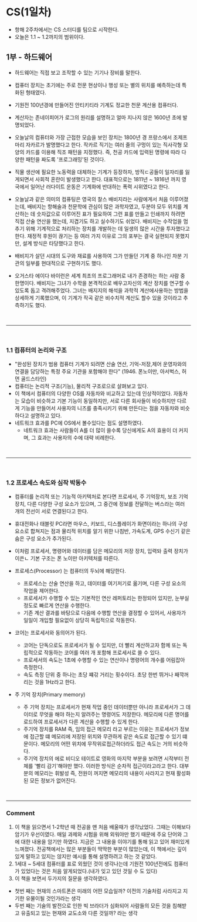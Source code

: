 # CS(1일차)

- 항해 2주차에서는 CS 스터디를 팀으로 시작한다.
- 오늘은 1.1 ~ 1.2까지의 범위이다.



## 1부 - 하드웨어

  * 하드웨어는 직접 보고 조작할 수 있는 기기나 장비를 말한다.
  * 컴퓨터 장치는 초기에는 주로 천문 현상이나 행성 또는 별의 위치를 예측하는데 특화된 형태였다.
  * 기원전 100년경에 만들어진 안티키티라 기계도 정교한 천문 계산용 컴퓨터다.
  * 계산자는 존네이피어가 로그의 원리를 설명하고 얼마 지나지 않은 1600년 초에 발명되었다.


  * 오늘날의 컴퓨터와 가장 근접한 모습을 보인 장치는 1800년 경 프랑스에서 조제프 마리 자카르가 발명했다고 한다.
 작카르 직기는 여러 줄의 구멍이 있는 직사각형 모양의 카드를 이용해 직조 패턴을 지정했다.
  즉, 천공 카드에 입력된 명령에 따라 다양한 패턴을 짜도록 '프로그래밍'된 것이다.
  * 직물 생산에 필요한 노동력을 대체하는 기계가 등장하자, 방직ㄷ공들이 일자리를 잃게되면서 사회적 혼란이 발생했다고 한다. 대표적으로는 1811년 ~ 1816년 까지 영국에서 일어난 러다이트 운동은 기계화에 반대하는 폭력 시위였다고 한다.

  * 오늘날과 같은 의미의 컴퓨팅은 영국의 찰스 배비지라는 사람에게서 처음 이루어졌는데, 배비지는 항해술과 천문학에 관심이 많은 과학자였고, 두분야 모두 위치를 계산하는 데 숫자값으로 이루어진 표가 필요하여 그런 표를 만들고 인쇄까지 하려면 직접 산술 연산을 했는데, 지겹기도 하고 실수하기도 쉬었다. 배비지는 수작업을 멈추기 위해 기계적으로 처리하는 장치를 개발하는 데 일생의 많은 시간을 투자했다고 한다. 재정적 후원이 끊기는 등 여러 가지 이유로 그의 포부는 결국 실현되지 못했지만, 설계 방식은 타당했다고 한다.
  * 배비지가 살던 시대의 도구와 재료를 사용하여 그가 만들던 기계 중 하나인 차분 기관의 일부를 현대적으로 구현하기도 했다.

  * 오거스타 에이다 바이런은 세계 최초의 프로그래머로 내가 존경하는 하는 사람 중 한명이다. 배비지는 그녀가 수학을 본격적으로 배우고자신의 계산 장치를 연구할 수 있도록 돕고 격려해주었다. 그녀는 배지지의 해석을 과학적 계산에사용하는 방법을 상세하게 기록했으며, 이 기계가 작곡 같은 비수치적 계산도 할수 있을 것이라고 추측하기도 했다.

<br />
<hr />
<br />

### 1.1 컴퓨터의 논리와 구조
  * "완성된 장치가 범용 컴퓨터 기계가 되려면 산술 연산, 기억-저장,제어 운영자와의 연결을 담당하는 특정 주요 기관을 포함해야 한다"  (1946. 폰노이만, 아서벅스, 허먼 골드스타인)
  * 컴퓨터는 논리적 구조(기능), 물리적 구조로으로 살펴보고 있다. 
  * 이 책에서 컴퓨터의 다양한 OS를 자동차와 비교하고 있는데 인상적이었다. 자동차는 모습이 비슷하고 기본 기능이 동일하지만, 서로 다른 회사들이 비슷하지만 다르게 기능을 만들어서 사용자의 니즈를 충족시키기 위해 만든다는 점을 자동차와 비슷하다고 설명하고 있다.
  * 네트워크 효과를 PC에 OS에서 볼수있다는 점도 설명하였다.
    * 네트워크 효과는 사람들이 A를 더 많이 쓸수록 당신에게도 A의 효용이 더 커지며, 그 효과는 사용자의 수에 대략 비례한다.

<br />  
<hr />
<br />

### 1.2 프로세스 속도와 심작 박동수
  * 컴퓨터를 논리적 또는 기능적 아키텍처로 본다면 프로세서, 주 기억장치, 보조 기억 장치, 다른 다양한 구성 요소가 있으며, 그 중간에 정보를 전달하는 버스라는 여러 개의 전선이 서로 연결된다고 한다.
  * 휴대전화나 태블릿 PC라면 마우스, 키보드, 디스플레이가 화면이라는 하나의 구성요소로 합쳐지는 점과 물리적 위치를 알기 위한 나침반, 가속도계, GPS 수신기 같은 숨은 구성 요소가 추가된다.
  * 이처럼 프로세서, 명령어와 데이터를 담은 메모리의 저장 장치, 입력돠 출력 장치가 이쓴ㄴ 기본 구조는 폰 노이만 아키텍처를 따른다.

  * 프로세스(Processor) 는 컴퓨터의 두뇌에 해당한다. 
    * 프로세스는 산술 연산을 하고, 데이터를 여기저기로 옮기며, 다른 구성 요소의 작업을 제어한다.
    * 프로세서가 수행할 수 있는 기본적인 연산 레퍼토리는 한정되어 있지만, 눈부실 정도로 빠르게 연산을 수행한다.
    * 기존 계산 결과를 바탕으로 다음에 수행할 연산을 결정할 수 있어서, 사용자가 일일이 개입할 필요없이 상당히 독립적으로 작동한다.



  * 코어는 프로세서와 동의어가 된다.
    * 코어는 단독으로도 프로세서가 될 수 있지만, 더 빨리 계산하고자 함께 또는 독립적으로 작동하는 코어를 여러 개 포함해 프로세서로 쓸 수 있다.
    * 프로세서의 속도는 1초에 수행할 수 있는 연산이나 명령어의 개수를 어림잡아 측정한다.
    * 속도 측정 단위 중 하나는 초당 쨰갂 거리는 횟수이다. 초당 한번 뛰거나 째깍꺼리는 것을 1Hz라고 한다.


  * 주 기억 장치(Primary memory)
    * 주 기억 장치는 프로세서가 현재 작업 중인 데이터뿐만 아니라 프로세서가 그 데이터로 무엇을 해야 하는지 알려주는 명령어도 저장한다.
    메모리에 다른 명어를 로드하여 프로세서가 다른 계산을 수행할 수 있게 한다.
    * 주기억 장치를 RAM 즉, 임의 접근 메모리 라고 부르는 이유는 프로세서가 정보에 접근할 떄 메모리에 저장된 위치와 무관하게 같은 속도로 접근할 수 있기 떄문이다. 메모리의 어떤 위치에 무작위로접근하더라도 접근 속도는 거의 비슷하다.
    * 주기억 장치의 에로 비디오 테이트로 영화의 마지막 부분을 보려면 시작부터 전체를 '빨리 감기'해야만 했다. 이러한 방식은 순차적 접근이라고라고 한다. 대부분의 메모리는 휘발성 즉, 전원이 꺼지면 메모리의 내용이 사라지고 현재 활성화된 모든 정보가 없어진다. 

<br />
<hr />

### Comment
  1. 이 책을 읽으면서 1-2학년 때 전공을 맨 처음 배울때가 생각났었다. 그때는 이해보다 암기가 우선이였다. 매일 과제와 시험을  위해 외워야만 했기 때문에 주요 단어와 그에 대한 내용을 암기만 하였다. 지금은 그 내용을 이야기를 통해 읽고 있어 재미있게 느껴졌다.
  전공책에서는 많은 부분들이 딱딱한 부분이 많았는데, 이 책에서는 깊이 있게 말하고 있지는 않지만 예시를 통해 설명하려고 하는 것 같았다.
  2. 1세대 ~ 5세대 컴퓨터를 표로 외웠던 것이 생각나는데 기원전 100년전에도 컴퓨터가 있었다는 것은 처음 알게되었다.(내가 잊고 있던 것일 수 도 있다)
  3. 이 책을 보면서 두가지의 질문을 생각하였다.
  * 첫번 째는 현재의 스마트폰은 미래의 어떤 모습일까? 이전의 기술처럼 사라지고 지기한 유물이될 것인가라는 생각
  * 두번 째는 기술의 발전으로 인한 빅 브라더가 심화되어 사람들의 모든 것을 침해받고 유출되고 있는 현재와 교도소와 다른 것일까? 라는 생각

  

